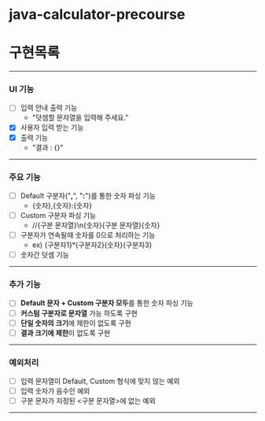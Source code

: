 # java-calculator-precourse
# 구현목록

---
### UI 기능
- [ ] 입력 안내 출력 기능
  - "덧셈할 문자열을 입력해 주세요."
- [X] 사용자 입력 받는 기능 
- [X] 출력 기능
  - "결과 : {}"
---
### 주요 기능
- [ ] Default 구분자("**,**", "**:**")를 통한 숫자 파싱 기능
  - {숫자},{숫자}:{숫자}
- [ ] Custom 구분자 파싱 기능
  - //{구분 문자열}\n{숫자}{구분 문자열}{숫자}
- [ ] 구분자가 연속될때 숫자를 0으로 처리하는 기능
  - ex) {구분자1}**ᵛ**{구분자2}{숫자}{구분자3}
- [ ] 숫자간 덧셈 기능
---
### 추가 기능
- [ ] **Default 문자 + Custom 구분자 모두**를 통한 숫자 파싱 기능
- [ ] **커스텀 구분자로 문자열** 가능 하도록 구현
- [ ] **단일 숫자의 크기**에 제한이 없도록 구현
- [ ] **결과 크기에 제한**이 없도록 구현
---
### 예외처리
- [ ] 입력 문자열이 Default, Custom 형식에 맞지 않는 예외
- [ ] 입력 숫자가 음수인 예외
- [ ] 구분 문자가 지정된 <구분 문자열>에 없는 예외
---